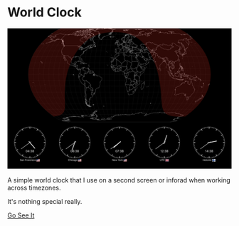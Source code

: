 # World Clock

![Screenshot](./assets/Screen%20Shot%202020-11-03%20at%202.39.00%20PM.png)

A simple world clock that I use on a second screen or inforad when working across timezones.

It's nothing special really.

[Go See It](https://simoleone.github.io/world-clock/)
